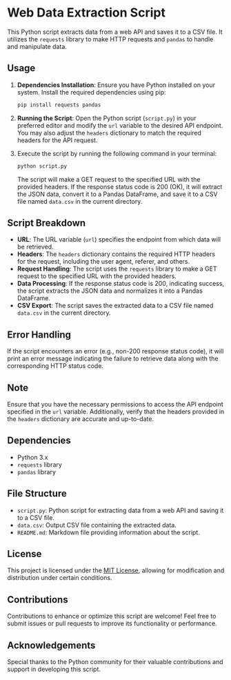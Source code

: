 # Web Data Extraction Script

This Python script extracts data from a web API and saves it to a CSV file. It utilizes the `requests` library to make HTTP requests and `pandas` to handle and manipulate data.

## Usage

1. **Dependencies Installation**: Ensure you have Python installed on your system. Install the required dependencies using pip:

    ```bash
    pip install requests pandas
    ```

2. **Running the Script**: Open the Python script (`script.py`) in your preferred editor and modify the `url` variable to the desired API endpoint. You may also adjust the `headers` dictionary to match the required headers for the API request.

3. Execute the script by running the following command in your terminal:

    ```bash
    python script.py
    ```

    The script will make a GET request to the specified URL with the provided headers. If the response status code is 200 (OK), it will extract the JSON data, convert it to a Pandas DataFrame, and save it to a CSV file named `data.csv` in the current directory.

## Script Breakdown

- **URL**: The URL variable (`url`) specifies the endpoint from which data will be retrieved.
- **Headers**: The `headers` dictionary contains the required HTTP headers for the request, including the user agent, referer, and others.
- **Request Handling**: The script uses the `requests` library to make a GET request to the specified URL with the provided headers.
- **Data Processing**: If the response status code is 200, indicating success, the script extracts the JSON data and normalizes it into a Pandas DataFrame.
- **CSV Export**: The script saves the extracted data to a CSV file named `data.csv` in the current directory.

## Error Handling

If the script encounters an error (e.g., non-200 response status code), it will print an error message indicating the failure to retrieve data along with the corresponding HTTP status code.

## Note

Ensure that you have the necessary permissions to access the API endpoint specified in the `url` variable. Additionally, verify that the headers provided in the `headers` dictionary are accurate and up-to-date.

## Dependencies

- Python 3.x
- `requests` library
- `pandas` library

## File Structure

- `script.py`: Python script for extracting data from a web API and saving it to a CSV file.
- `data.csv`: Output CSV file containing the extracted data.
- `README.md`: Markdown file providing information about the script.

## License

This project is licensed under the [MIT License](LICENSE), allowing for modification and distribution under certain conditions.

## Contributions

Contributions to enhance or optimize this script are welcome! Feel free to submit issues or pull requests to improve its functionality or performance.

## Acknowledgements

Special thanks to the Python community for their valuable contributions and support in developing this script.

